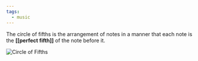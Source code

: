 ```yaml
---
tags:
  - music
---
```

The circle of fifths is the arrangement of notes in a manner that each note is the **[[perfect fifth]]** of the note before it.

![Circle of Fifths](https://upload.wikimedia.org/wikipedia/commons/thumb/3/33/Circle_of_fifths_deluxe_4.svg/1200px-Circle_of_fifths_deluxe_4.svg.png)
